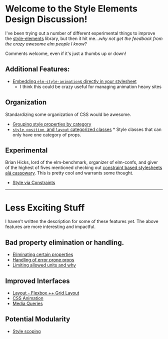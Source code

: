 # Welcome to the Style Elements Design Discussion!

I've been trying out a number of different experimental things to improve the [style-elements](https://github.com/mdgriffith/style-elements) library, but then it hit me..._why not get the feedback from the crazy awesome elm people I know_?

Comments welcome, even if it's just a thumbs up or down!

## Additional Features:

  * [Embedding `elm-style-animation`s directly in your stylesheet](https://github.com/mdgriffith/style-elements-design-discussion/issues/7)
    * I think this could be crazy useful for managing animation heavy sites


## Organization

Standardizing some organization of CSS would be awesome.

  * [Grouping style properties by category](https://github.com/mdgriffith/style-elements-design-discussion/issues/9)
  * [`style`, `position`, and `layout` categorized classes](https://github.com/mdgriffith/style-elements-design-discussion/issues/10)
        * Style classes that can only have one category of props.

## Experimental

Brian Hicks, lord of the elm-benchmark, organizer of elm-confs, and giver of the highest of fives mentioned checking out [constraint based stylesheets alá cassowary](http://gridstylesheets.org/guides/ccss/).  This is pretty cool and warrants some thought.

  * [Style via Constraints](https://github.com/mdgriffith/style-elements-design-discussion/issues/11)

----

# Less Exciting Stuff

I haven't written the description for some of these features yet.  The above features are more interesting and impactful.

## Bad property elimination or handling.

  * [Eliminating certain properties](https://github.com/mdgriffith/style-elements-design-discussion/issues/1)
  * [Handling of error prone props](https://github.com/mdgriffith/style-elements-design-discussion/issues/2)
  * [Limiting allowed units and why](https://github.com/mdgriffith/style-elements-design-discussion/issues/3)

## Improved Interfaces

  * [Layout - Flexbox ++ Grid Layout](https://github.com/mdgriffith/style-elements-design-discussion/issues/4)
  * [CSS Animation](https://github.com/mdgriffith/style-elements-design-discussion/issues/5)
  * [Media Queries](https://github.com/mdgriffith/style-elements-design-discussion/issues/6)

## Potential Modularity
  
  * [Style scoping](https://github.com/mdgriffith/style-elements-design-discussion/issues/8)
